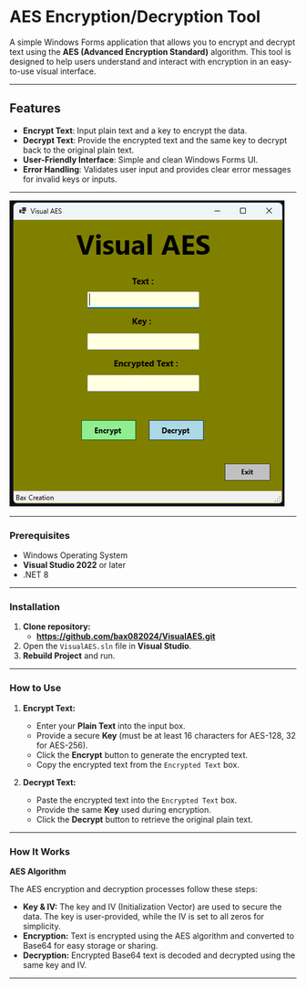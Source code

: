 # AES Encryption/Decryption Tool

A simple Windows Forms application that allows you to encrypt and decrypt text using the **AES (Advanced Encryption Standard)** algorithm. 
This tool is designed to help users understand and interact with encryption in an easy-to-use visual interface.

---

## Features
- **Encrypt Text**: Input plain text and a key to encrypt the data.
- **Decrypt Text**: Provide the encrypted text and the same key to decrypt back to the original plain text.
- **User-Friendly Interface**: Simple and clean Windows Forms UI.
- **Error Handling**: Validates user input and provides clear error messages for invalid keys or inputs.

---

![Program](app.png)

---

### Prerequisites
- Windows Operating System
- **Visual Studio 2022** or later
- .NET 8

---

### Installation

1. **Clone repository:**
	- **https://github.com/bax082024/VisualAES.git**
2. Open the `VisualAES.sln` file in **Visual Studio**.
3. **Rebuild Project** and run.

---

### How to Use

1. **Encrypt Text:**
	- Enter your **Plain Text** into the input box.
	- Provide a secure **Key** (must be at least 16 characters for AES-128, 32 for AES-256).
	- Click the **Encrypt** button to generate the encrypted text.
	- Copy the encrypted text from the `Encrypted Text` box.

2. **Decrypt Text:**
	- Paste the encrypted text into the `Encrypted Text` box.
	- Provide the same **Key** used during encryption.
	- Click the **Decrypt** button to retrieve the original plain text.

---

### How It Works

**AES Algorithm**

The AES encryption and decryption processes follow these steps:
- **Key & IV:** The key and IV (Initialization Vector) are used to secure the data. The key is user-provided, while the IV is set to all zeros for simplicity.
- **Encryption:** Text is encrypted using the AES algorithm and converted to Base64 for easy storage or sharing.
- **Decryption:** Encrypted Base64 text is decoded and decrypted using the same key and IV.

---

